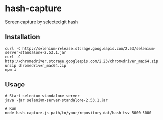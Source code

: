 # hash-capture
Screen capture by selected git hash

## Installation

```
curl -O http://selenium-release.storage.googleapis.com/2.53/selenium-server-standalone-2.53.1.jar
curl -O http://chromedriver.storage.googleapis.com/2.23/chromedriver_mac64.zip
unzip chromedriver_mac64.zip
npm i
```

## Usage

```
# Start selenium standalone server
java -jar selenium-server-standalone-2.53.1.jar

# Run
node hash-capture.js path/to/your/repository dat/hash.tsv 5000 5000
```
